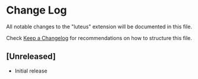 # Change Log

All notable changes to the "luteus" extension will be documented in this file.

Check [Keep a Changelog](http://keepachangelog.com/) for recommendations on how to structure this file.

## [Unreleased]

- Initial release
